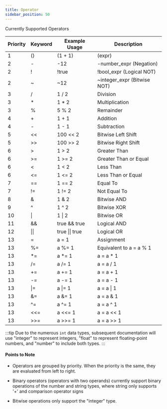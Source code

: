 ```yaml
---
title: Operator
sidebar_position: 50
---
```


Currently Supported Operators

| Priority | Keyword | Example Usage  | Description            |
| -------- | ------- | -------------- | ---------------------- |
| 1        | ()      | (1 + 1)        | (expr)                 |
| 2        | -       | -12            | -number_expr (Negation)|
| 2        | !       | !true          | !bool_expr (Logical NOT)|
| 2        | ~       | ~12            | ~integer_expr (Bitwise NOT)|
| 3        | /       | 1 / 2          | Division               |
| 3        | *       | 1 * 2          | Multiplication         |
| 3        | %       | 5 % 2          | Remainder              |
| 4        | +       | 1 + 1          | Addition               |
| 4        | -       | 1 - 1          | Subtraction            |
| 5        | <<      | 100 << 2       | Bitwise Left Shift     |
| 5        | >>      | 100 >> 2       | Bitwise Right Shift    |
| 6        | >       | 1 > 2          | Greater Than           |
| 6        | >=      | 1 >= 2         | Greater Than or Equal  |
| 6        | <       | 1 < 2          | Less Than              |
| 6        | <=      | 1 <= 2         | Less Than or Equal     |
| 7        | ==      | 1 == 2         | Equal To               |
| 7        | !=      | 1 != 2         | Not Equal To           |
| 8        | &       | 1 & 2          | Bitwise AND            |
| 9        | ^       | 1 ^ 2          | Bitwise XOR            |
| 10       | \|      | 1 \| 2         | Bitwise OR             |
| 11       | &&      | true && true   | Logical AND            |
| 12       | \|\|    | true \|\| true | Logical OR             |
| 13       | =       | a = 1          | Assignment             |
| 13       | %=      | a %= 1         | Equivalent to a = a % 1|
| 13       | *=      | a *= 1         | a = a * 1              |
| 13       | /=      | a /= 1         | a = a / 1              |
| 13       | +=      | a += 1         | a = a + 1              |
| 13       | -=      | a -= 1         | a = a - 1              |
| 13       | \|=     | a \|= 1        | a = a \| 1             |
| 13       | &=      | a &= 1         | a = a & 1              |
| 13       | ^=      | a ^= 1         | a = a ^ 1              |
| 13       | <<=     | a <<= 1        | a = a << 1             |
| 13       | >>=     | a >>= 1        | a = a >> 1             |

:::tip
Due to the numerous `int` data types, subsequent documentation will use "integer" to represent integers, "float" to represent floating-point numbers, and "number" to include both types.
:::

#### Points to Note

- Operators are grouped by priority. When the priority is the same, they are evaluated from left to right.

- Binary operators (operators with two operands) currently support binary operations of the number and string types, where string only supports '+' and comparison operator signs

- Bitwise operations only support the "integer" type.




